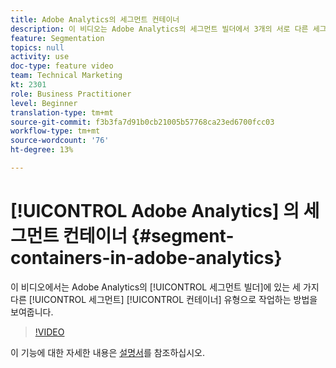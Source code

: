 ```yaml
---
title: Adobe Analytics의 세그먼트 컨테이너
description: 이 비디오는 Adobe Analytics의 세그먼트 빌더에서 3개의 서로 다른 세그먼트 컨테이너 유형으로 작업하는 방법을 보여줍니다.
feature: Segmentation
topics: null
activity: use
doc-type: feature video
team: Technical Marketing
kt: 2301
role: Business Practitioner
level: Beginner
translation-type: tm+mt
source-git-commit: f3b3fa7d91b0cb21005b57768ca23ed6700fcc03
workflow-type: tm+mt
source-wordcount: '76'
ht-degree: 13%

---
```



# [!UICONTROL Adobe Analytics]  의 세그먼트 컨테이너  {#segment-containers-in-adobe-analytics}

이 비디오에서는 Adobe Analytics의 [!UICONTROL 세그먼트 빌더]에 있는 세 가지 다른 [!UICONTROL 세그먼트] [!UICONTROL 컨테이너] 유형으로 작업하는 방법을 보여줍니다.

>[!VIDEO](https://video.tv.adobe.com/v/25401/?quality=12)

이 기능에 대한 자세한 내용은 [설명서](https://marketing.adobe.com/resources/help/en_US/analytics/segment/index.html?f=seg_build_ui)를 참조하십시오.
